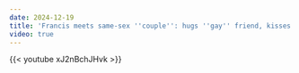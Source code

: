 ```yaml
---
date: 2024-12-19
title: 'Francis meets same-sex ''couple'': hugs ''gay'' friend, kisses his ''partner'''
video: true
---
```



{{< youtube xJ2nBchJHvk >}}
